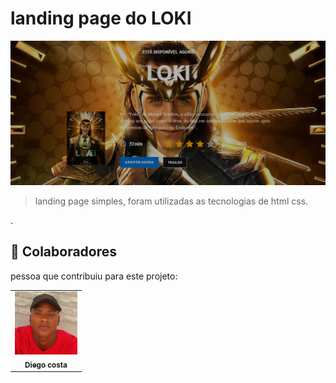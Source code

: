 # landing page do LOKI

<img src="./assets/img/projeto-LOKI.png" alt="exemplo imagem">

> landing page simples, foram utilizadas as tecnologias de html css.

.

## 🤝 Colaboradores

pessoa que contribuiu para este projeto:

<table>
  <tr>
    <td align="center">
      <a href="#">
        <img src="./assets/img/dev.jpg" width="100px;" alt="Foto do diego costa"/><br>
        <sub>
          <b>Diego costa</b>
        </sub>
      </a>
    </td>
    
  </tr>
</table>
